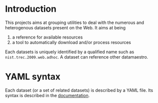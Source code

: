 # Introduction

This projects aims at grouping utilities to deal with the numerous and heterogenous datasets present on the Web. It aims
at being

1. a reference for available resources
1. a tool to automatically download and/or process resources

Each datasets is uniquely identified by a qualified name such as `nist.trec.2009.web.adhoc`. A dataset can reference other datamaestro.


# YAML syntax

Each dataset (or a set of related datasets) is described by a YAML file. Its syntax is
described in the [documentation](http://bpiwowar.github.io/datamaestro/).
